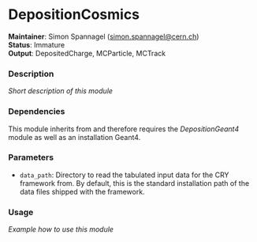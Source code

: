 # DepositionCosmics
**Maintainer**: Simon Spannagel (<simon.spannagel@cern.ch>)  
**Status**: Immature  
**Output**: DepositedCharge, MCParticle, MCTrack

### Description
*Short description of this module*

### Dependencies

This module inherits from and therefore requires the *DepositionGeant4* module as well as an installation Geant4.

### Parameters
* `data_path`: Directory to read the tabulated input data for the CRY framework from. By default, this is the standard installation path of the data files shipped with the framework.

### Usage
*Example how to use this module*
